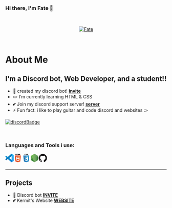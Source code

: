 ### Hi there, I'm Fate 👋

<div align="center">
  <br />
  <p>
    <a href="https://discord.gg/YPkqrzchaK"><img src="https://cdn.discordapp.com/attachments/878860904563900470/894456702143987752/PicsArt_10-04-01.31.31.png?width=1395&height=322" width="546" alt="Fate" /></a>
  </p>
  <br />
  <p>
  </p>
</div>

# **About Me**
## I'm a Discord bot, Web Developer, and a student!!

- 🤖 created my discord bot! **[invite](https://dsc.gg/kermit-bot)**
- ✏️ I’m currently learning HTML & CSS 
- 💕 Join my discord support server! **[server](https://discord.gg/YPkqrzchaK)**
- ⚡ Fun fact: i like to play guitar and code discord and websites :>

[![discordBadge](https://img.shields.io/badge/Chat-Kermit%20support-7289d9?style=for-the-badge&logo=discord)](https://discord.gg/6Sf8Uh3WRT)


<br />

### **Languages and Tools i use:**

[<img align="left" alt="Visual Studio Code" width="26px" src="https://raw.githubusercontent.com/github/explore/80688e429a7d4ef2fca1e82350fe8e3517d3494d/topics/visual-studio-code/visual-studio-code.png" />][webdevplaylist]
[<img align="left" alt="HTML5" width="26px" src="https://raw.githubusercontent.com/github/explore/80688e429a7d4ef2fca1e82350fe8e3517d3494d/topics/html/html.png" />][webdevplaylist]
[<img align="left" alt="CSS3" width="26px" src="https://raw.githubusercontent.com/github/explore/80688e429a7d4ef2fca1e82350fe8e3517d3494d/topics/css/css.png" />][cssplaylist]
[<img align="left" alt="Node.js" width="26px" src="https://raw.githubusercontent.com/github/explore/80688e429a7d4ef2fca1e82350fe8e3517d3494d/topics/nodejs/nodejs.png" />][webdevplaylist]
[<img align="left" alt="GitHub" width="26px" src="https://raw.githubusercontent.com/github/explore/78df643247d429f6cc873026c0622819ad797942/topics/github/github.png" />][webdevplaylist]

<br />
<br />

---

## **Projects**

- 🤖 Discord bot **[INVITE](https://dsc.gg/kermit-bot)**
- 💕 Kermit's Website **[WEBSITE](https://rotf.lol/kermitswebsite)**



[webdevplaylist]: https://discord.gg/YPkqrzchaK
[jsplaylist]: https://discord.gg/YPkqrzchaK
[cssplaylist]:https://discord.gg/YPkqrzchaK
[reactplaylist]:https://discord.gg/YPkqrzchaK